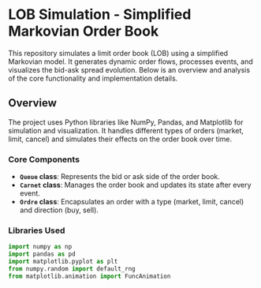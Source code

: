 # LOB Simulation - Simplified Markovian Order Book

This repository simulates a limit order book (LOB) using a simplified Markovian model. It generates dynamic order flows, processes events, and visualizes the bid-ask spread evolution. Below is an overview and analysis of the core functionality and implementation details.

## Overview

The project uses Python libraries like NumPy, Pandas, and Matplotlib for simulation and visualization. It handles different types of orders (market, limit, cancel) and simulates their effects on the order book over time.

### Core Components

- **`Queue` class**: Represents the bid or ask side of the order book.
- **`Carnet` class**: Manages the order book and updates its state after every event.
- **`Ordre` class**: Encapsulates an order with a type (market, limit, cancel) and direction (buy, sell).

### Libraries Used

```python
import numpy as np
import pandas as pd
import matplotlib.pyplot as plt
from numpy.random import default_rng
from matplotlib.animation import FuncAnimation
